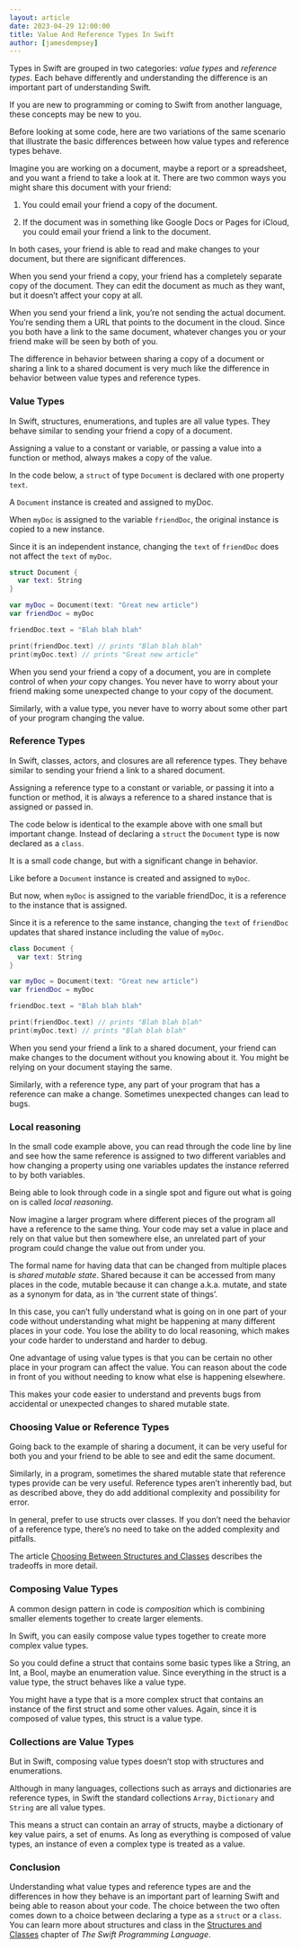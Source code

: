 ```yaml
---
layout: article
date: 2023-04-29 12:00:00
title: Value And Reference Types In Swift
author: [jamesdempsey]
---
```


Types in Swift are grouped in two categories: _value types_ and _reference types_. Each behave differently and understanding the difference is an important part of understanding Swift.

If you are new to programming or coming to Swift from another language, these concepts may be new to you.

Before looking at some code, here are two variations of the same scenario that illustrate the basic differences between how value types and reference types behave.

Imagine you are working on a document, maybe a report or a spreadsheet, and you want a friend to take a look at it. There are two common ways you might share this document with your friend:

1. You could email your friend a copy of the document.

2. If the document was in something like Google Docs or Pages for iCloud, you could email your friend a link to the document.

In both cases, your friend is able to read and make changes to your document, but there are significant differences.

When you send your friend a copy, your friend has a completely separate copy of the document. They can edit the document as much as they want, but it doesn’t affect your copy at all.

When you send your friend a link, you’re not sending the actual document. You’re sending them a URL that points to the document in the cloud. Since you both have a link to the same document, whatever changes you or your friend make will be seen by both of you.

The difference in behavior between sharing a copy of a document or sharing a link to a shared document is very much like the difference in behavior between value types and reference types.

### Value Types
In Swift, structures, enumerations, and tuples are all value types. They behave similar to sending your friend a copy of a document.

Assigning a value to a constant or variable, or passing a value into a function or method, always makes a copy of the value.

In the code below, a `struct` of type `Document` is declared with one property `text`.

A `Document` instance is created and assigned to myDoc.

When `myDoc` is assigned to the variable `friendDoc`, the original instance is copied to a new instance.

Since it is an independent instance, changing the `text` of `friendDoc` does not affect the `text` of `myDoc`.

```swift
struct Document {
  var text: String
}

var myDoc = Document(text: "Great new article")
var friendDoc = myDoc

friendDoc.text = "Blah blah blah"

print(friendDoc.text) // prints "Blah blah blah"
print(myDoc.text) // prints "Great new article"
```

When you send your friend a copy of a document, you are in complete control of when *your* copy changes. You never have to worry about your friend making some unexpected change to your copy of the document.

Similarly, with a value type, you never have to worry about some other part of your program changing the value.

### Reference Types
In Swift, classes, actors, and closures are all reference types. They behave similar to sending your friend a link to a shared document.

Assigning a reference type to a constant or variable, or passing it into a function or method, it is always a reference to a shared instance that is assigned or passed in.

The code below is identical to the example above with one small but important change. Instead of declaring a `struct` the `Document` type is now declared as a `class`.

It is a small code change, but with a significant change in behavior.

Like before a `Document` instance is created and assigned to `myDoc`.

But now, when `myDoc` is assigned to the variable friendDoc, it is a reference to the instance that is assigned.

Since it is a reference to the same instance, changing the `text` of `friendDoc` updates that shared instance including the value of `myDoc`.

```swift
class Document {
  var text: String
}

var myDoc = Document(text: "Great new article")
var friendDoc = myDoc

friendDoc.text = "Blah blah blah"

print(friendDoc.text) // prints "Blah blah blah"
print(myDoc.text) // prints "Blah blah blah"
```

When you send your friend a link to a shared document, your friend can make changes to the document without you knowing about it. You might be relying on your document staying the same.

Similarly, with a reference type, any part of your program that has a reference can make a change. Sometimes unexpected changes can lead to bugs.

### Local reasoning
In the small code example above, you can read through the code line by line and see how the same reference is assigned to two different variables and how changing a property using one variables updates the instance referred to by both variables.

Being able to look through code in a single spot and figure out what is going on is called _local reasoning_.

Now imagine a larger program where different pieces of the program all have a reference to the same thing. Your code may set a value in place and rely on that value but then somewhere else, an unrelated part of your program could change the value out from under you.

The formal name for having data that can be changed from multiple places is _shared mutable state_. Shared because it can be accessed from many places in the code, mutable because it can change a.k.a. mutate, and state as a synonym for data, as in ‘the current state of things’.

In this case, you can’t fully understand what is going on in one part of your code without understanding what might be happening at many different places in your code. You lose the ability to do local reasoning, which makes your code harder to understand and harder to debug.

One advantage of using value types is that you can be certain no other place in your program can affect the value. You can reason about the code in front of you without needing to know what else is happening elsewhere.

This makes your code easier to understand and prevents bugs from accidental or unexpected changes to shared mutable state.

### Choosing Value or Reference Types
Going back to the example of sharing a document, it can be very useful for both you and your friend to be able to see and edit the same document.

Similarly, in a program, sometimes the shared mutable state that reference types provide can be very useful. Reference types aren’t inherently bad, but as described above, they do add additional complexity and possibility for error.

In general, prefer to use structs over classes. If you don’t need the behavior of a reference type, there’s no need to take on the added complexity and pitfalls.

The article [Choosing Between Structures and Classes](https://developer.apple.com/documentation/swift/choosing-between-structures-and-classes) describes the tradeoffs in more detail.


### Composing Value Types
A common design pattern in code is _composition_ which is combining smaller elements together to create larger elements.

In Swift, you can easily compose value types together to create more complex value types.

So you could define a struct that contains some basic types like a String, an Int, a Bool, maybe an enumeration value. Since everything in the struct is a value type, the struct behaves like a value type.

You might have a type that is a more complex struct that contains an instance of the first struct and some other values. Again, since it is composed of value types, this struct is a value type.

### Collections are Value Types
But in Swift, composing value types doesn’t stop with structures and enumerations.

Although in many languages, collections such as arrays and dictionaries are reference types, in Swift the standard collections `Array`, `Dictionary` and `String` are all value types.

This means a struct can contain an array of structs, maybe a dictionary of key value pairs, a set of enums. As long as everything is composed of value types, an instance of even a complex type is treated as a value.

### Conclusion
Understanding what value types and reference types are and the differences in how they behave is an important part of learning Swift and being able to reason about your code. The choice between the two often comes down to a choice between declaring a type as a `struct` or a `class`. You can learn more about structures and class in the [Structures and Classes](https://docs.swift.org/swift-book/documentation/the-swift-programming-language/classesandstructures) chapter of *The Swift Programming Language*.
